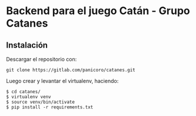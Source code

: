 # Backend para el juego Catán - Grupo Catanes 

## Instalación

Descargar el repositorio con:

```
git clone https://gitlab.com/panicoro/catanes.git
```

Luego crear y levantar el virtualenv, haciendo:

```
$ cd catanes/
$ virtualenv venv
$ source venv/bin/activate
$ pip install -r requirements.txt
```